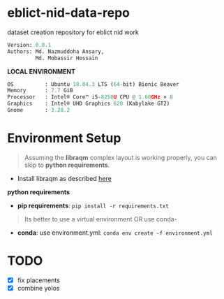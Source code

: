 # eblict-nid-data-repo
dataset creation repository for eblict nid work

```python
Version: 0.0.1     
Authors: Md. Nazmuddoha Ansary,
         Md. Mobassir Hossain 
```

**LOCAL ENVIRONMENT**  

```python
OS          : Ubuntu 18.04.3 LTS (64-bit) Bionic Beaver        
Memory      : 7.7 GiB  
Processor   : Intel® Core™ i5-8250U CPU @ 1.60GHz × 8    
Graphics    : Intel® UHD Graphics 620 (Kabylake GT2)  
Gnome       : 3.28.2  
```

# Environment Setup
>Assuming the **libraqm** complex layout is working properly, you can skip to **python requirements**. 
* Install libraqm as described [here](https://github.com/HOST-Oman/libraqm)

**python requirements**

* **pip requirements**: ```pip install -r requirements.txt``` 

> Its better to use a virtual environment 
> OR use conda-

* **conda**: use environment.yml: ```conda env create -f environment.yml```

# TODO
- [x] fix placements
- [x] combine yolos
